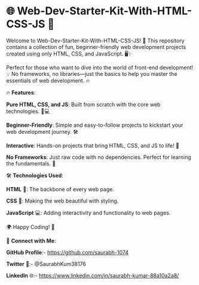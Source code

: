 # 🌐 Web-Dev-Starter-Kit-With-HTML-CSS-JS 🚀

Welcome to Web-Dev-Starter-Kit-With-HTML-CSS-JS! 🎉 This repository contains a collection of fun, beginner-friendly web development projects created using only HTML, CSS, and JavaScript. 🖥️✨

Perfect for those who want to dive into the world of front-end development! 💡 No frameworks, no libraries—just the basics to help you master the essentials of web development. 🔥
   
🔥 **Features**:  
  
**Pure HTML, CSS, and JS**: Built from scratch with the core web technologies. 🎨💻   
      
**Beginner-Friendly**: Simple and easy-to-follow projects to kickstart your web development journey. 🛠️     
    
**Interactive**: Hands-on projects that bring HTML, CSS, and JS to life! 🚀    
 
**No Frameworks**: Just raw code with no dependencies. Perfect for learning the fundamentals. 📝   
 
🛠️ **Technologies Used**: 
 
**HTML** 📝: The backbone of every web page.

**CSS** 🎨: Making the web beautiful with styling.

**JavaScript** 💻: Adding interactivity and functionality to web pages.


🌍 Happy Coding! 🚀





🔗 **Connect with Me**:

**GitHub Profile**:- https://github.com/saurabh-1074

**Twitter** 🚀:- @SaurabhKum38176

**LinkedIn** 🌐:- https://www.linkedin.com/in/saurabh-kumar-88a10a2a8/

